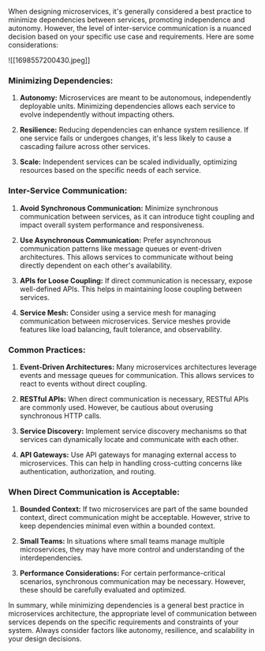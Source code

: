 When designing microservices, it's generally considered a best practice to minimize dependencies between services, promoting independence and autonomy. However, the level of inter-service communication is a nuanced decision based on your specific use case and requirements. Here are some considerations:  


![[1698557200430.jpeg]]
  
### Minimizing Dependencies:  
  
1. **Autonomy:** Microservices are meant to be autonomous, independently deployable units. Minimizing dependencies allows each service to evolve independently without impacting others.  
  
2. **Resilience:** Reducing dependencies can enhance system resilience. If one service fails or undergoes changes, it's less likely to cause a cascading failure across other services.  
  
3. **Scale:** Independent services can be scaled individually, optimizing resources based on the specific needs of each service.  
  
### Inter-Service Communication:  
  
1. **Avoid Synchronous Communication:** Minimize synchronous communication between services, as it can introduce tight coupling and impact overall system performance and responsiveness.  
  
2. **Use Asynchronous Communication:** Prefer asynchronous communication patterns like message queues or event-driven architectures. This allows services to communicate without being directly dependent on each other's availability.  
  
3. **APIs for Loose Coupling:** If direct communication is necessary, expose well-defined APIs. This helps in maintaining loose coupling between services.  
  
4. **Service Mesh:** Consider using a service mesh for managing communication between microservices. Service meshes provide features like load balancing, fault tolerance, and observability.  
  
### Common Practices:  
  
1. **Event-Driven Architectures:** Many microservices architectures leverage events and message queues for communication. This allows services to react to events without direct coupling.  
  
2. **RESTful APIs:** When direct communication is necessary, RESTful APIs are commonly used. However, be cautious about overusing synchronous HTTP calls.  
  
3. **Service Discovery:** Implement service discovery mechanisms so that services can dynamically locate and communicate with each other.  
  
4. **API Gateways:** Use API gateways for managing external access to microservices. This can help in handling cross-cutting concerns like authentication, authorization, and routing.  
  
### When Direct Communication is Acceptable:  
  
1. **Bounded Context:** If two microservices are part of the same bounded context, direct communication might be acceptable. However, strive to keep dependencies minimal even within a bounded context.  
  
2. **Small Teams:** In situations where small teams manage multiple microservices, they may have more control and understanding of the interdependencies.  
  
3. **Performance Considerations:** For certain performance-critical scenarios, synchronous communication may be necessary. However, these should be carefully evaluated and optimized.  
  
In summary, while minimizing dependencies is a general best practice in microservices architecture, the appropriate level of communication between services depends on the specific requirements and constraints of your system. Always consider factors like autonomy, resilience, and scalability in your design decisions.